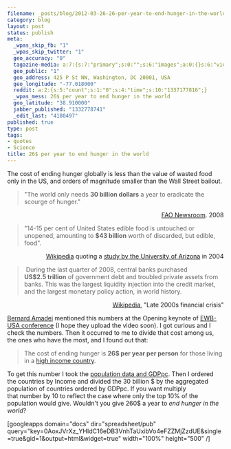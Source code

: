 ```yaml
--- 
filename: _posts/blog/2012-03-26-26-per-year-to-end-hunger-in-the-world.md
category: blog
layout: post
status: publish
meta: 
  _wpas_skip_fb: "1"
  _wpas_skip_twitter: "1"
  geo_accuracy: "0"
  tagazine-media: a:7:{s:7:"primary";s:0:"";s:6:"images";a:0:{}s:6:"videos";a:0:{}s:11:"image_count";s:1:"0";s:6:"author";s:7:"4180497";s:7:"blog_id";s:7:"8438084";s:9:"mod_stamp";s:19:"2012-03-26 19:40:01";}
  geo_public: "1"
  geo_address: 425 P St NW, Washington, DC 20001, USA
  geo_longitude: "-77.018000"
  reddit: a:2:{s:5:"count";s:1:"0";s:4:"time";s:10:"1337177816";}
  _wpas_mess: 26$ per year to end hunger in the world
  geo_latitude: "38.910000"
  jabber_published: "1332778741"
  _edit_last: "4180497"
published: true
type: post
tags: 
- quotes
- Science
title: 26$ per year to end hunger in the world
---
```

The cost of ending hunger globally is less than the value of wasted food only in the US, and orders of magnitude smaller than the Wall Street bailout.
<blockquote>"The world only needs <strong>30 billion dollars</strong> a year to eradicate the scourge of hunger."</blockquote>
<p style="text-align:right;"><a href="https://www.fao.org/newsroom/en/news/2008/1000853/index.html">FAO Newsroom</a>. 2008</p>

<blockquote>"14-15 per cent of United States edible food is untouched or unopened, amounting to <strong>$43 billion</strong> worth of discarded, but edible, food".</blockquote>
<p style="text-align:right;"><a href="https://en.wikipedia.org/wiki/Food_waste">Wikipedia</a> quoting a <a href="https://www.foodnavigator-usa.com/Business/US-wastes-half-its-food">study by the University of Arizona</a> in 2004</p>

<blockquote> During the last quarter of 2008, central banks purchased <strong>US$2.5 trillion</strong> of government debt and troubled private assets from banks. This was the largest liquidity injection into the credit market, and the largest monetary policy action, in world history.</blockquote>
<p style="text-align:right;"><a href="https://en.wikipedia.org/wiki/Late-2000s_financial_crisis#Stabilization">Wikipedia</a>, "Late 2000s financial crisis"</p>
<!--more--><a href="https://en.wikipedia.org/wiki/Bernard_Amadei">Bernard Amadei</a> mentioned this numbers at the Opening keynote of <a href="https://www.ewb-usa.org/conference/">EWB-USA conference</a> (I hope they upload the video soon). I got curious and I check the numbers. Then it occurred to me to divide that cost among us, the ones who have the most, and I found out that:
<blockquote>The cost of ending hunger is <strong>26$ per year per person</strong> for those living in a <a href="https://data.worldbank.org/about/country-classifications/country-and-lending-groups#High_income">high income country</a>.</blockquote>
To get this number I took the <a href="https://data.worldbank.org/">population data and GDPpc</a>. Then I ordered the countries by Income and divided the 30 billion $ by the aggregated population of countries ordered by GDPpc. If you want multiply that number by 10 to reflect the case where only the top 10% of the population would give. Wouldn't you give 260$ a year to <em>end hunger in the world</em>?

[googleapps domain="docs" dir="spreadsheet/pub" query="key=0AoxJVrXz_YHIdC16eDB3VnhTaUxibVo4eFZZMjZzdUE&amp;single=true&amp;gid=1&amp;output=html&amp;widget=true" width="100%" height="500" /]
